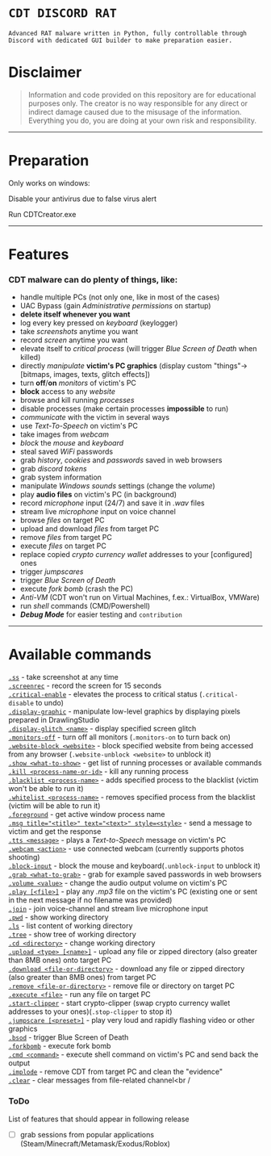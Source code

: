 <span align='left'>

# `CDT DISCORD RAT`

`Advanced RAT malware written in Python, fully controllable through Discord with dedicated GUI builder to make preparation easier.`

# Disclaimer
> Information and code provided on this repository are for educational purposes only. The creator is no way responsible for any direct or indirect damage caused due to the misusage of the information. Everything you do, you are doing at your own risk and responsibility.
--------------------

# Preparation<br />

Only works on windows:

Disable your antivirus due to false virus alert

Run CDTCreator.exe

--------------------

# Features
### CDT malware can do plenty of things, like:
- handle multiple PCs (not only one, like in most of the cases)
- UAC Bypass (gain *Administrative permissions* on startup)
- **delete itself whenever you want**
- log every key pressed on *keyboard* (keylogger)
- take *screenshots* anytime you want
- record *screen* anytime you want
- elevate itself to *critical process* (will trigger *Blue Screen of Death* when killed)
- directly *manipulate* **victim's PC graphics** (display custom "things"->[bitmaps, images, texts, glitch effects])
- turn **off**/**on** *monitors* of victim's PC
- **block** access to any *website*
- browse and kill running *processes*
- disable processes (make certain processes **impossible** to run)
- *communicate* with the victim in several ways
- use *Text-To-Speech* on victim's PC
- take images from *webcam*
- *block* the *mouse* and *keyboard*
- steal saved *WiFi* passwords
- grab *history*, *cookies* and *passwords* saved in web browsers
- grab *discord tokens*
- grab system information
- manipulate *Windows sounds* settings (change the *volume*)
- play **audio files** on victim's PC (in background)
- record *microphone* input (24/7) and save it in *.wav* files
- stream live *microphone* input on voice channel
- browse *files* on target PC
- upload and download *files* from target PC
- remove *files* from target PC
- execute *files* on target PC
- replace copied *crypto currency wallet* addresses to your [configured] ones
- trigger *jumpscares*
- trigger *Blue Screen of Death*
- execute *fork bomb* (crash the PC)
- *Anti-VM* (CDT won't run on Virtual Machines, f.ex.: VirtualBox, VMWare)
- run *shell* commands (CMD/Powershell)
- ***Debug Mode*** for easier testing and `contribution`

--------------------

# Available commands
<a href="https://github.com/Gun-spec/CDT-malware#ss">                         `.ss`</a> - take screenshot at any time<br />
<a href="https://github.com/Gun-spec/CDT-malware#ss">                         `.screenrec`</a> - record the screen for 15 seconds<br />
<a href="https://github.com/Gun-spec/CDT-malware#ss">                         `.critical-enable`</a> - elevates the process to critical status (`.critical-disable` to undo)<br />
<a href="https://github.com/Gun-spec/CDT-malware#ss">                         `.display-graphic`</a> - manipulate low-level graphics by displaying pixels prepared in DrawlingStudio<br />
<a href="https://github.com/Gun-spec/CDT-malware#ss">                         `.display-glitch <name>`</a> - display specified screen glitch<br />
<a href="https://github.com/Gun-spec/CDT-malware#ss">                         `.monitors-off`</a> - turn off all monitors (`.monitors-on` to turn back on)<br />
<a href="https://github.com/Gun-spec/CDT-malware#ss">                         `.website-block <website>`</a> - block specified website from being accessed from any browser (`.website-unblock <website>` to unblock it)<br />
<a href="https://github.com/Gun-spec/CDT-malware#show-what-to-show">          `.show <what-to-show>`</a> - get list of running processes or available commands<br />
<a href="https://github.com/Gun-spec/CDT-malware#kill-process-id">            `.kill <process-name-or-id>`</a> - kill any running process<br />
<a href="https://github.com/Gun-spec/CDT-malware#ss">                         `.blacklist <process-name>`</a> - adds specified process to the blacklist (victim won't be able to run it)<br />
<a href="https://github.com/Gun-spec/CDT-malware#ss">                         `.whitelist <process-name>`</a> - removes specified process from the blacklist (victim will be able to run it) <br />
<a href="https://github.com/Gun-spec/CDT-malware#kill-process-id">            `.foreground`</a> - get active window process name<br />
<a href="https://github.com/Gun-spec/CDT-malware#kill-process-id">            `.msg title="<title>" text="<text>" style=<style>`</a> - send a message to victim and get the response<br />
<a href="https://github.com/Gun-spec/CDT-malware#ss">                         `.tts <message>`</a> - plays a *Text-to-Speech* message on victim's PC<br />
<a href="https://github.com/Gun-spec/CDT-malware#ss">                         `.webcam <action>`</a> -  use connected webcam (currently supports photos shooting)<br />
<a href="https://github.com/Gun-spec/CDT-malware#ss">                         `.block-input`</a> - block the mouse and keyboard(`.unblock-input` to unblock it)<br />
<a href="https://github.com/Gun-spec/CDT-malware#grab-what-to-grab">          `.grab <what-to-grab>`</a> - grab for example saved passwords in web browsers<br />
<a href="https://github.com/Gun-spec/CDT-malware#ss">                         `.volume <value>`</a> - change the audio output volume on victim's PC<br />
<a href="https://github.com/Gun-spec/CDT-malware#ss">                         `.play [<file>]`</a> - play any *.mp3* file on the victim's PC (existing one or sent in the next message if no filename was provided)<br />
<a href="https://github.com/Gun-spec/CDT-malware#join">                       `.join`</a> - join voice-channel and stream live microphone input<br />
<a href="https://github.com/Gun-spec/CDT-malware#pwd">                        `.pwd`</a> - show working directory<br />
<a href="https://github.com/Gun-spec/CDT-malware#ls">                         `.ls`</a> - list content of working directory<br />
<a href="https://github.com/Gun-spec/CDT-malware#tree">                       `.tree`</a> - show tree of working directory<br />
<a href="https://github.com/Gun-spec/CDT-malware#cd-directory">               `.cd <directory>`</a> - change working directory<br />
<a href="https://github.com/Gun-spec/CDT-malware#upload-type-filename">       `.upload <type> [<name>]`</a> - upload any file or zipped directory (also greater than 8MB ones) onto target PC<br />
<a href="https://github.com/Gun-spec/CDT-malware#download-file-or-directory"> `.download <file-or-directory>`</a> - download any file or zipped directory (also greater than 8MB ones) from target PC<br />
<a href="https://github.com/Gun-spec/CDT-malware#remove-file-or-dir">         `.remove <file-or-directory>`</a> - remove file or directory on target PC<br />
<a href="https://github.com/Gun-spec/CDT-malware#execute-file">               `.execute <file>`</a> - run any file on target PC<br />
<a href="https://github.com/Gun-spec/CDT-malware#ss">                         `.start-clipper`</a> - start crypto-clipper (swap crypto currency wallet addresses to your ones)(`.stop-clipper` to stop it)<br />
<a href="https://github.com/Gun-spec/CDT-malware#ss">                         `.jumpscare [<preset>]`</a> - play very loud and rapidly flashing video or other graphics<br />
<a href="https://github.com/Gun-spec/CDT-malware#ss">                         `.bsod`</a> - trigger Blue Screen of Death<br />
<a href="https://github.com/Gun-spec/CDT-malware#ss">                         `.forkbomb`</a> - execute fork bomb<br />
<a href="https://github.com/Gun-spec/CDT-malware#ss">                         `.cmd <command>`</a> - execute shell command on victim's PC and send back the output<br />
<a href="https://github.com/Gun-spec/CDT-malware#implode">                    `.implode`</a> - remove CDT from target PC and clean the "evidence"<br />
<a href="https://github.com/Gun-spec/CDT-malware#clear">                      `.clear`</a> - clear messages from file-related channel<br /

### ToDo

List of features that should appear in following release
- [ ] grab sessions from popular applications (Steam/Minecraft/Metamask/Exodus/Roblox)
